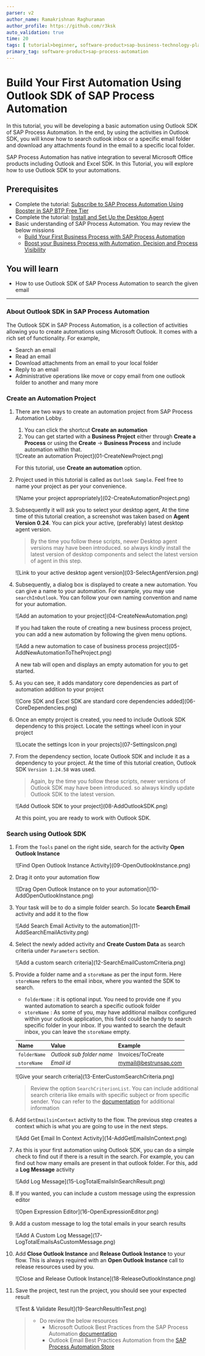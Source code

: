 ```yaml
---
parser: v2
author_name: Ramakrishnan Raghuraman
author_profile: https://github.com/r3ksk
auto_validation: true
time: 20
tags: [ tutorial>beginner, software-product>sap-business-technology-platform, tutorial>free-tier]
primary_tag: software-product>sap-process-automation
---
```


# Build Your First Automation Using Outlook SDK of SAP Process Automation
<!-- description --> In this tutorial, you will be developing a basic automation using Outlook SDK of SAP Process Automation. In the end, by using the activities in Outlook SDK, you will know how to search outlook inbox or a specific email folder and download any attachments found in the email to a specific local folder.


SAP Process Automation has native integration to several Microsoft Office products including Outlook and Excel SDK. In this Tutorial, you will explore how to use Outlook SDK to your automations.

## Prerequisites
- Complete the tutorial: [Subscribe to SAP Process Automation Using Booster in SAP BTP Free Tier](spa-subscribe-booster)
- Complete the tutorial: [Install and Set Up the Desktop Agent](spa-setup-desktop-agent)
- Basic understanding of SAP Process Automation. You may review the below missions
    - [Build Your First Business Process with SAP Process Automation](mission.sap-process-automation)
    - [Boost your Business Process with Automation, Decision and Process Visibility](mission.sap-process-automation-boost)
## You will learn
  - How to use Outlook SDK of SAP Process Automation to search the given email

---

### About Outlook SDK in SAP Process Automation


The Outlook SDK in SAP Process Automation, is a collection of activities allowing you to create automations using Microsoft Outlook.
It comes with a rich set of functionality. For example,

- Search an email
- Read an email
- Download attachments from an email to your local folder
- Reply to an email
- Administrative operations like move or copy email from one outlook folder to another and many more


### Create an Automation Project


1.  There are two ways to create an automation project from SAP Process Automation Lobby.
      1.  You can click the shortcut **Create an automation**
      2.  You can get started with a **Business Project** either through **Create a Process** or using the **Create** -> **Business Process** and include automation within that.

    <!-- border -->![Create an automation Project](01-CreateNewProject.png)
    For this tutorial, use **Create an automation**  option.

2.  Project used in this tutorial is called as `Outlook Sample`. Feel free to name your project as per your convenience.

    <!-- border -->![Name your project appropriately](02-CreateAutomationProject.png)

3.  Subsequently it will ask you to select your desktop agent, At the time time of this tutorial creation, a screenshot was taken based on  **Agent Version 0.24**. You can pick your active, (preferably) latest desktop agent version.

    > By the time you follow these scripts, newer Desktop agent versions may have been introduced. so always kindly install the latest version of desktop components and select the latest version of agent in this step.

    <!-- border -->![Link to your active desktop agent version](03-SelectAgentVersion.png)

4.  Subsequently, a dialog box is displayed to create a new automation. You can give a name to your automation. For example, you may use `searchInOutlook`. You can follow your own naming convention and name for your automation.

    <!-- border -->![Add an automation to your project](04-CreateNewAutomation.png)

    If you had taken the route of creating a new business process project, you can add a new automation by following the given menu options.

    <!-- border -->![Add a new automation to case of business process project](05-AddNewAutomationToTheProject.png)

    A new tab will open and displays an empty automation for you to get started.

5.  As you can see, it adds mandatory core dependencies as part of automation addition to your project

    <!-- border -->![Core SDK and Excel SDK are standard core dependencies added](06-CoreDependencies.png)

6.  Once an empty project is created, you need to include Outlook SDK dependency to this project. Locate the settings wheel icon in your project

    <!-- border -->![Locate the settings Icon in your projects](07-SettingsIcon.png)

7.  From the dependency section, locate Outlook SDK and include it as a dependency to your project. At the time of this tutorial creation, Outlook SDK `Version 1.24.58` was used.

    > Again, by the time you follow these scripts, newer versions of Outlook SDK may have been introduced. so always kindly update Outlook SDK to the latest version.

    <!-- border -->![Add Outlook SDK to your project](08-AddOutlookSDK.png)

    At this point, you are ready to work with Outlook SDK.


### Search using Outlook SDK


1.  From the `Tools` panel on the right side, search for the activity **Open Outlook Instance**
    <!-- border -->![Find Open Outlook Instance Activity](09-OpenOutlookInstance.png)

2.  Drag it onto your automation flow
    <!-- border -->![Drag Open Outlook Instance on to your automation](10-AddOpenOutlookInstance.png)

3.  Your task will be to do a simple folder search. So locate **Search Email** activity and add it to the flow
    <!-- border -->![Add Search Email Activity to the automation](11-AddSearchEmailActivity.png)

4.  Select the newly added activity and **Create Custom Data** as search criteria under `Parameters` section.
    <!-- border -->![Add a custom search criteria](12-SearchEmailCustomCriteria.png)

5.  Provide a folder name and a `storeName` as per the input form. Here `storeName` refers to the email inbox, where you wanted the SDK to search.
    - `folderName` : it is optional input. You need to provide one if you wanted automation to search a specific outlook folder
    - `storeName` : As some of you, may have additional mailbox configured within your outlook application, this field could be handy to search specific folder in your inbox. If you wanted to search the default inbox, you can leave the `storeName` empty.


    | Name         | Value                     | Example
    | :------------| :------------------------ | :---------------------
    | `folderName` | *Outlook sub folder name* | Invoices/ToCreate
    | `storeName`  | *Email id*                | mymail@bestrunsap.com

    <!-- border -->![Give your search criteria](13-EnterCustomSearchCriteria.png)

    > Review the option `SearchCriterionList`. You can include additional search criteria like emails with specific subject or from specific sender. You can refer to the [documentation](https://help.sap.com/doc/e57d7b179db649e6b5f2d26d9894f9d9/Cloud/en-US/datatypes/emailSearchCriterion.html) for additional information

6.  Add `GetEmailsinContext` activity to the flow. The previous step creates a context which is what you are going to use in the next steps.
    <!-- border -->![Add Get Email In Context Activity](14-AddGetEmailsInContext.png)

7.  As this is your first automation using Outlook SDK, you can do a simple check to find out if there is a result in the search. For example, you can find out how many emails are present in that outlook folder. For this, add a **Log Message** activity
    <!-- border -->![Add Log Message](15-LogTotalEmailsInSearchResult.png)

8.  If you wanted, you can include a custom message using the expression editor
    <!-- border -->![Open Expression Editor](16-OpenExpressionEditor.png)

9.  Add a custom message to log the total emails in your search results
    <!-- border -->![Add A Custom Log Message](17-LogTotalEmailsAsCustomMessage.png)

10. Add **Close Outlook Instance** and **Release Outlook Instance** to your flow. This is always required with an **Open Outlook Instance** call to release resources used by you.
    <!-- border -->![Close and Release Outlook Instance](18-ReleaseOutlookInstance.png)

11. Save the project, test run the project, you should see your expected result
    <!-- border -->![Test & Validate Result](19-SearchResultInTest.png)

    > - Do review the below resources
    >     - Microsoft Outlook Best Practices from the SAP Process Automation [documentation](https://help.sap.com/docs/IRPA/8e71b41b9ea043c8bccee01a10d6ba72/5a48c81502db40b08e4aac866e04592a.html)
    >     - Outlook Email Best Practices Automation from the [SAP Process Automation Store](https://irpa.store.sap.com/#/package/a4c61c62-356e-4165-bdcb-bef08e236cf5)


